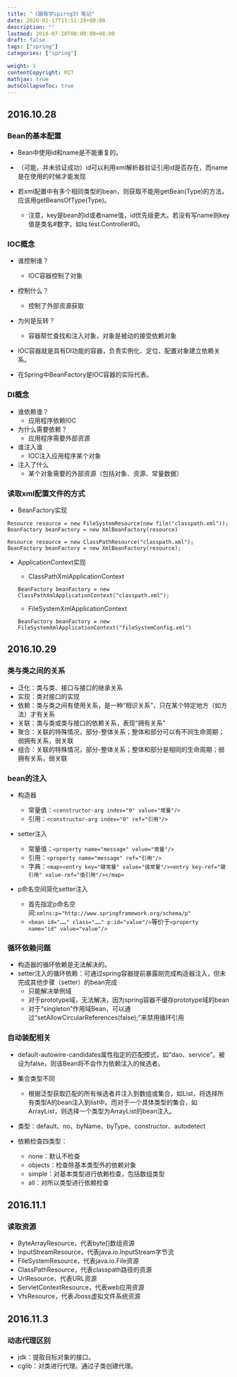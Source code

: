 ```yaml
---
title: "《跟我学spirng3》笔记"
date: 2020-01-17T11:51:28+08:00
description: ""
lastmod: 2018-07-10T00:00:00+08:00
draft: false
tags: ["spring"]
categories: ["spring"]

weight: 1
contentCopyright: MIT
mathjax: true
autoCollapseToc: true
---
```

## 2016.10.28
### Bean的基本配置
- Bean中使用id和name是不能重复的。
- （可能，并未验证成功）id可以利用xml解析器验证引用id是否存在，而name是在使用的时候才能发现

- 若xml配置中有多个相同类型的bean，则获取不能用getBean(Type)的方法，应该用getBeansOfType(Type)。
  - 注意，key是bean的id或者name值，id优先级更大。若没有写name则key值是类名#数字，如lq.test.Controller#0。
### IOC概念
- 谁控制谁？
  - IOC容器控制了对象
- 控制什么？
  - 控制了外部资源获取
- 为何是反转？
  - 容器帮忙查找和注入对象，对象是被动的接受依赖对象
 
- IOC容器就是具有DI功能的容器，负责实例化、定位、配置对象建立依赖关系。
- 在Spring中BeanFactory是IOC容器的实际代表。
  
### DI概念
- 谁依赖谁？
  - 应用程序依赖IOC
- 为什么需要依赖？
  - 应用程序需要外部资源
- 谁注入谁
  - IOC注入应用程序某个对象
- 注入了什么
  - 某个对象需要的外部资源（包括对象、资源、常量数据）
  
### 读取xml配置文件的方式
- BeanFactory实现
```
Resource resource = new FileSystemResource(new file("classpath.xml"));
BeanFactory beanFactory = new XmlBeanFactory(resource)
```
```
Resource resource = new ClassPathResource("classpath.xml");
BeanFactory beanFactory = new XmlBeanFactory(resource);
```

- ApplicationContext实现
  - ClassPathXmlApplicationContext
  ```
  BeanFactory beanFactory = new ClassPathXmlApplicationContext("classpath.xml");
  ```
  
  - FileSystemXmlApplicationContext
  ```
  BeanFactory beanFactory = new FileSystemXmlApplicationContext("fileSystemConfig.xml")
  ```
  
## 2016.10.29
### 类与类之间的关系
- 泛化：类与类、接口与接口的继承关系
- 实现：类对接口的实现
- 依赖：类与类之间有使用关系，是一种“相识关系”，只在某个特定地方（如方法）才有关系
- 关联：类与类或类与接口的依赖关系，表现“拥有关系”
- 聚合：关联的特殊情况，部分-整体关系；整体和部分可以有不同生命周期；弱拥有关系，弱关联
- 组合：关联的特殊情况，部分-整体关系；整体和部分是相同的生命周期；弱拥有关系，弱关联

### bean的注入
- 构造器
  - 常量值：`<constructor-arg index="0" value="常量"/>`
  - 引用：`<constructor-arg index="0" ref="引用"/>`
  
- setter注入
  - 常量值：`<property name="message" value="常量"/>`
  - 引用：`<property name="message" ref="引用"/>`
  - 字典：`<map><entry key="键常量" value="值常量"/><entry key-ref="键引用" value-ref="值引用"/></map>`
  
- p命名空间简化setter注入
  - 首先指定p命名空间:`xmlns:p="http://www.springframework.org/schema/p"`
  - `<bean id="……" class="……" p:id="value"/>`等价于`<property name="id" value="value"/>`
  
### 循环依赖问题
- 构造器的循环依赖是无法解决的。
- setter注入的循环依赖：可通过spring容器提前暴露刚完成构造器注入，但未完成其他步骤（setter）的bean完成
  - 只能解决单例域
  - 对于prototype域，无法解决，因为spring容器不缓存prototype域的bean
  - 对于“singleton”作用域Bean，可以通过“setAllowCircularReferences(false);”来禁用循环引用
  
### 自动装配相关
- default-autowire-candidates属性指定的匹配模式，如“dao、service”。被设为false，则该Bean将不会作为依赖注入的候选者。

- 集合类型不同
  - 根据泛型获取匹配的所有候选者并注入到数组或集合，如List<A>，将选择所有类型A的bean注入到list中。而对于一个具体类型的集合，如ArrayList<A>，则选择一个类型为ArrayList的bean注入。
  
- 类型：default、no、byName、byType、constructor、autodetect

- 依赖检查四类型：
  - none：默认不检查
  - objects：检查除基本类型外的依赖对象
  - simple：对基本类型进行依赖检查，包括数组类型
  - all：对所以类型进行依赖检查
  
## 2016.11.1
### 读取资源
- ByteArrayResource，代表byte[]数组资源
- InputStreamResource，代表java.io.InputStream字节流
- FileSystemResource，代表java.io.File资源
- ClassPathResource，代表classpath路径的资源
- UrlResource，代表URL资源
- ServletContextResource，代表web应用资源
- VfsResource，代表Jboss虚拟文件系统资源

## 2016.11.3
### 动态代理区别
- jdk：提取目标对象的接口。
- cglib：对类进行代理。通过子类创建代理。